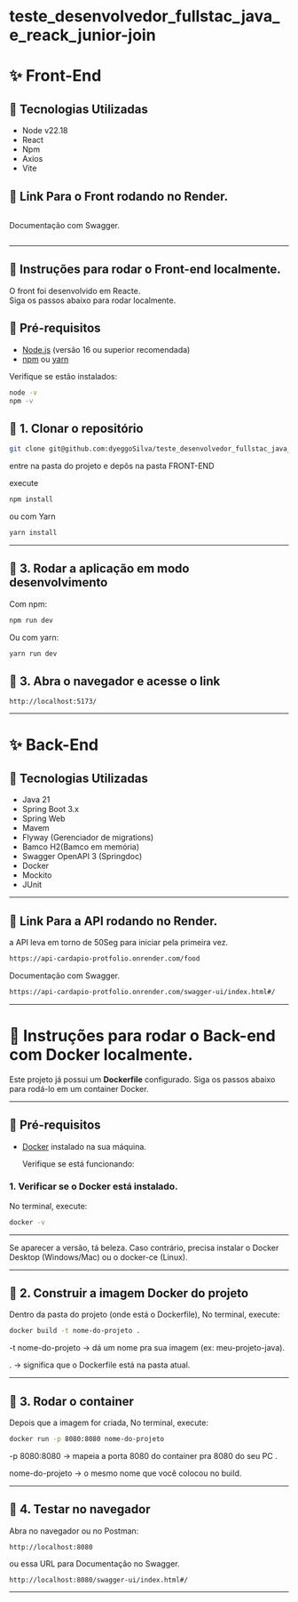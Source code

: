 # teste_desenvolvedor_fullstac_java_e_reack_junior-join

# ✨ Front-End

## 🔧 Tecnologias Utilizadas

* Node v22.18
* React
* Npm
* Axios
* Vite

## 🔹 Link Para o Front rodando no Render.

```bash

```

Documentação com Swagger.

```bash

```
---

## 🚀 Instruções para rodar o Front-end localmente.

O front foi desenvolvido em Reacte.  
Siga os passos abaixo para rodar localmente.

## 🔹 Pré-requisitos
- [Node.js](https://nodejs.org/) (versão 16 ou superior recomendada)  
- [npm](https://www.npmjs.com/) ou [yarn](https://yarnpkg.com/)  

Verifique se estão instalados:

```bash
node -v
npm -v
```

## 🔹 1. Clonar o repositório

```bash
git clone git@github.com:dyeggoSilva/teste_desenvolvedor_fullstac_java_e_reack_junior-join.git
```
entre na pasta do projeto e depôs na pasta FRONT-END

execute 

```bash
npm install
```
ou com Yarn

```bash
yarn install
```
---
## 🔹 3. Rodar a aplicação em modo desenvolvimento

Com npm:

```bash
npm run dev
```
Ou com yarn:
```bash
yarn run dev
```

## 🔹 3. Abra o navegador e acesse o link
```web
http://localhost:5173/
```
---

# ✨ Back-End

## 🔧 Tecnologias Utilizadas

* Java 21
* Spring Boot 3.x
* Spring Web
* Mavem
* Flyway (Gerenciador de migrations)
* Bamco H2(Bamco em memória)
* Swagger OpenAPI 3 (Springdoc)
* Docker
* Mockito
* JUnit
  
---

## 🔹 Link Para a API rodando no Render.

a API leva em torno de 50Seg para iniciar pela primeira vez.
```bash
https://api-cardapio-protfolio.onrender.com/food
```

Documentação com Swagger.

```bash
https://api-cardapio-protfolio.onrender.com/swagger-ui/index.html#/
```
---

#  🚀 Instruções para rodar o Back-end com Docker localmente.

Este projeto já possui um **Dockerfile** configurado. Siga os passos abaixo para rodá-lo em um container Docker.

---

## 🔹 Pré-requisitos

- [Docker](https://www.docker.com/products/docker-desktop) instalado na sua máquina.

  Verifique se está funcionando:

### 1. Verificar se o Docker está instalado.

No terminal, execute:

```bash
docker -v
```
---
Se aparecer a versão, tá beleza. Caso contrário, precisa instalar o Docker Desktop
 (Windows/Mac) ou o docker-ce (Linux).

 ---

## 🔹 2. Construir a imagem Docker do projeto

Dentro da pasta do projeto (onde está o Dockerfile), No terminal, execute:

```bash
docker build -t nome-do-projeto .
```

-t nome-do-projeto → dá um nome pra sua imagem (ex: meu-projeto-java).

. → significa que o Dockerfile está na pasta atual.

---

## 🔹 3. Rodar o container

Depois que a imagem for criada, No terminal, execute:

```bash
docker run -p 8080:8080 nome-do-projeto

```
-p 8080:8080 → mapeia a porta 8080 do container pra 8080 do seu PC .

nome-do-projeto → o mesmo nome que você colocou no build.

---

## 🔹 4. Testar no navegador

Abra no navegador ou no Postman:

```web
http://localhost:8080
```
ou essa URL para Documentação no Swagger.

```web
http://localhost:8080/swagger-ui/index.html#/
```
---

